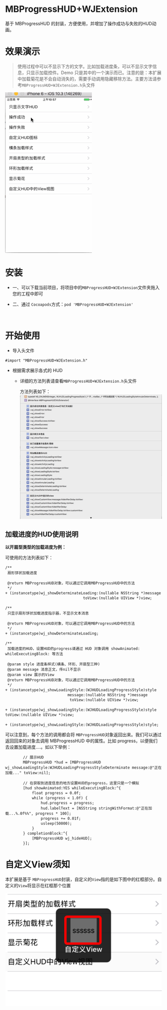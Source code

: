# MBProgressHUD+WJExtension
基于 MBProgressHUD 的封装，方便使用，并增加了操作成功与失败的HUD动画。



# 效果演示

> 使用过程中可以不显示下方的文字。比如加载进度条，可以不显示文字信息，只显示加载控件。Demo 只是其中的一个演示而已。注意的是：本扩展中加载菊花是不会自动消失的，需要手动调用隐藏移除方法。主要方法请参考`MBProgressHUD+WJExtension.h`头文件

 ![demo](resource/demo.gif)





# 安装

- 一、可以下载当前项目，将项目中的`MBProgressHUD+WJExtension`文件夹拖入您的工程中即可

- 二、通过 `Cocoapods`方式：`pod 'MBProgressHUD+WJExtension'`

  ​

# 开始使用

- 导入头文件

```objc
#import "MBProgressHUD+WJExtension.h"
```

- 根据需求展示各式的 HUD

  - 详细的方法列表请查看`MBProgressHUD+WJExtension.h`头文件

     方法列表如下：![Snip20170607_1](resource/Snip20170607_1.png)




## 加载进度的HUD使用说明

**以开扇型类型的加载进度为例：**

可使用的方法列表如下：

```objc
/**
 扇形饼状加载进度
 
 @return MBProgressHUD对象，可以通过它调用MBProgressHUD中的方法
 */
+ (instancetype)wj_showDeterminateLoading:(nullable NSString *)message
                                   toView:(nullable UIView *)view;

/**
 只显示扇形饼状加载进度指示器，不显示文本消息

 @return MBProgressHUD对象，可以通过它调用MBProgressHUD中的方法
 */
+ (instancetype)wj_showDeterminateLoading;

/**
 加载进度的HUD，设置HUD的progress请通过 HUD 对象调用 showAnimated: whileExecutingBlock: 等方法
 
 @param style 进度条样式(横条、环形、开扇型三种)
 @param message 消息正文，传nil不显示
 @param view 展示的View
 @return MBProgressHUD对象，可以通过它调用MBProgressHUD中的方法
 */
+ (instancetype)wj_showLoadingStyle:(WJHUDLoadingProgressStyle)style
                            message:(nullable NSString *)message
                             toView:(nullable UIView *)view;

+ (instancetype)wj_showLoadingStyle:(WJHUDLoadingProgressStyle)style toView:(nullable UIView *)view;

+ (instancetype)wj_showLoadingStyle:(WJHUDLoadingProgressStyle)style;
```

可以注意到，每个方法的调用都会将 `MBProgressHUD`对象返回出来。我们可以通过返回回来的对象去调用 MBProgressHUD 中的属性。比如 progress，以便我们去设置加载进度....。如以下举例：

```objc
		// 展示HUD
		MBProgressHUD *hud = [MBProgressHUD wj_showLoadingStyle:WJHUDLoadingProgressStyleDeterminate message:@"正在加载..." toView:nil];
        
        // 在获取到进度信息的地方设置HUD的progress，这里只是一个模拟
        [hud showAnimated:YES whileExecutingBlock:^{
            float progress = 0.0f;
            while (progress < 1.0f) {
                hud.progress = progress;
                hud.labelText = [NSString stringWithFormat:@"正在加载...%.0f%%", progress * 100];
                progress += 0.01f;
                usleep(50000);
            }
        } completionBlock:^{
            [MBProgressHUD wj_hideHUD];
        }];

```








# 自定义View须知

本扩展是基于 `MBProgressHUD`封装，自定义的`View`指的是如下图中的红框部分。自定义的`View`将显示在红框那个位置

 ![Snip20170607_2](resource/Snip20170607_2.png)